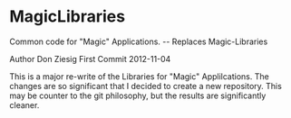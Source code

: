 MagicLibraries
==============

Common code for "Magic" Applications. -- Replaces Magic-Libraries

Author Don Ziesig
First Commit 2012-11-04

This is a major re-write of the Libraries for "Magic" Applilcations.  The changes are so significant that I decided to create a new repository.  This may be counter to the git philosophy, but the results are significantly cleaner.

